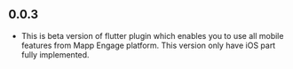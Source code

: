 ## 0.0.3

* This is beta version of flutter plugin which enables you to use all mobile features from Mapp Engage platform. This version only have iOS part fully implemented. 
